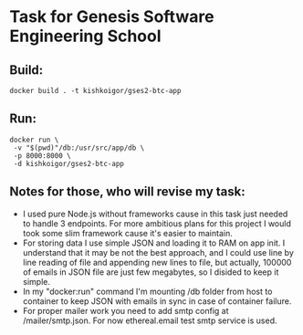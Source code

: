# Task for Genesis Software Engineering School

## Build:
```
docker build . -t kishkoigor/gses2-btc-app
```
## Run:
```
docker run \
 -v "$(pwd)"/db:/usr/src/app/db \
 -p 8000:8000 \
 -d kishkoigor/gses2-btc-app
```
## Notes for those, who will revise my task:

- I used pure Node.js without frameworks cause in this task just needed to handle 3 endpoints. For more ambitious plans for this project I would took some slim framework cause it's easier to maintain.
- For storing data I use simple JSON and loading it to RAM on app init. I understand that it may be not the best approach, and I could use line by line reading of file and appending new lines to file, but actually, 100000 of emails in JSON file are just few megabytes, so I disided to keep it simple.
- In my "docker:run" command I'm mounting /db folder from host to container to keep JSON with emails in sync in case of container failure.
- For proper mailer work you need to add smtp config at /mailer/smtp.json. For now ethereal.email test smtp service is used.
